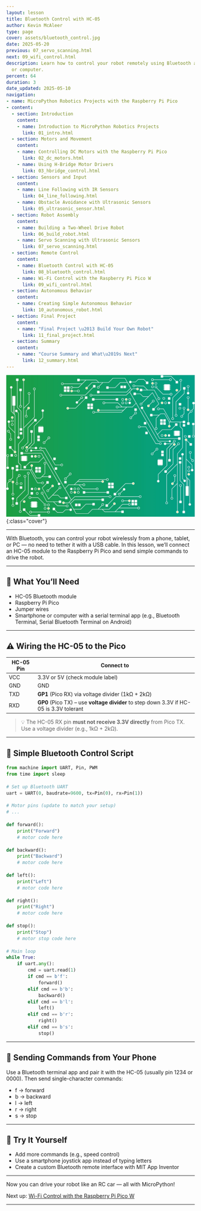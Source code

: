 ```yaml
---
layout: lesson
title: Bluetooth Control with HC-05
author: Kevin McAleer
type: page
cover: assets/bluetooth_control.jpg
date: 2025-05-20
previous: 07_servo_scanning.html
next: 09_wifi_control.html
description: Learn how to control your robot remotely using Bluetooth and a smartphone
  or computer.
percent: 64
duration: 3
date_updated: 2025-05-10
navigation:
- name: MicroPython Robotics Projects with the Raspberry Pi Pico
- content:
  - section: Introduction
    content:
    - name: Introduction to MicroPython Robotics Projects
      link: 01_intro.html
  - section: Motors and Movement
    content:
    - name: Controlling DC Motors with the Raspberry Pi Pico
      link: 02_dc_motors.html
    - name: Using H-Bridge Motor Drivers
      link: 03_hbridge_control.html
  - section: Sensors and Input
    content:
    - name: Line Following with IR Sensors
      link: 04_line_following.html
    - name: Obstacle Avoidance with Ultrasonic Sensors
      link: 05_ultrasonic_sensor.html
  - section: Robot Assembly
    content:
    - name: Building a Two-Wheel Drive Robot
      link: 06_build_robot.html
    - name: Servo Scanning with Ultrasonic Sensors
      link: 07_servo_scanning.html
  - section: Remote Control
    content:
    - name: Bluetooth Control with HC-05
      link: 08_bluetooth_control.html
    - name: Wi-Fi Control with the Raspberry Pi Pico W
      link: 09_wifi_control.html
  - section: Autonomous Behavior
    content:
    - name: Creating Simple Autonomous Behavior
      link: 10_autonomous_robot.html
  - section: Final Project
    content:
    - name: "Final Project \u2013 Build Your Own Robot"
      link: 11_final_project.html
  - section: Summary
    content:
    - name: "Course Summary and What\u2019s Next"
      link: 12_summary.html
---
```



![Cover](assets/02.jpg){:class="cover"}

---

With Bluetooth, you can control your robot wirelessly from a phone, tablet, or PC — no need to tether it with a USB cable. In this lesson, we’ll connect an HC-05 module to the Raspberry Pi Pico and send simple commands to drive the robot.

---

## 🔌 What You’ll Need

- HC-05 Bluetooth module
- Raspberry Pi Pico
- Jumper wires
- Smartphone or computer with a serial terminal app (e.g., Bluetooth Terminal, Serial Bluetooth Terminal on Android)

---

## ⚠️ Wiring the HC-05 to the Pico

| HC-05 Pin | Connect to |
|-----------|------------|
| VCC       | 3.3V or 5V (check module label) |
| GND       | GND |
| TXD       | **GP1** (Pico RX) via voltage divider (1kΩ + 2kΩ) |
| RXD       | **GP0** (Pico TX) – use **voltage divider** to step down 3.3V if HC-05 is 3.3V tolerant |

> 💡 The HC-05 RX pin **must not receive 3.3V directly** from Pico TX. Use a voltage divider (e.g., 1kΩ + 2kΩ).

---

## 🧪 Simple Bluetooth Control Script

```python
from machine import UART, Pin, PWM
from time import sleep

# Set up Bluetooth UART
uart = UART(0, baudrate=9600, tx=Pin(0), rx=Pin(1))

# Motor pins (update to match your setup)
# ...

def forward():
    print("Forward")
    # motor code here

def backward():
    print("Backward")
    # motor code here

def left():
    print("Left")
    # motor code here

def right():
    print("Right")
    # motor code here

def stop():
    print("Stop")
    # motor stop code here

# Main loop
while True:
    if uart.any():
        cmd = uart.read(1)
        if cmd == b'f':
            forward()
        elif cmd == b'b':
            backward()
        elif cmd == b'l':
            left()
        elif cmd == b'r':
            right()
        elif cmd == b's':
            stop()
```

---

## 📱 Sending Commands from Your Phone

Use a Bluetooth terminal app and pair it with the HC-05 (usually pin 1234 or 0000). Then send single-character commands:

- f → forward
- b → backward
- l → left
- r → right
- s → stop

---

## 🧩 Try It Yourself

- Add more commands (e.g., speed control)
- Use a smartphone joystick app instead of typing letters
- Create a custom Bluetooth remote interface with MIT App Inventor

---

Now you can drive your robot like an RC car — all with MicroPython!

Next up: [Wi-Fi Control with the Raspberry Pi Pico W](09_wifi_control)

---
